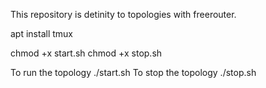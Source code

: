 This repository is detinity to topologies with freerouter.

apt install tmux


chmod +x start.sh
chmod +x stop.sh


To run the topology ./start.sh
To stop the topology ./stop.sh
